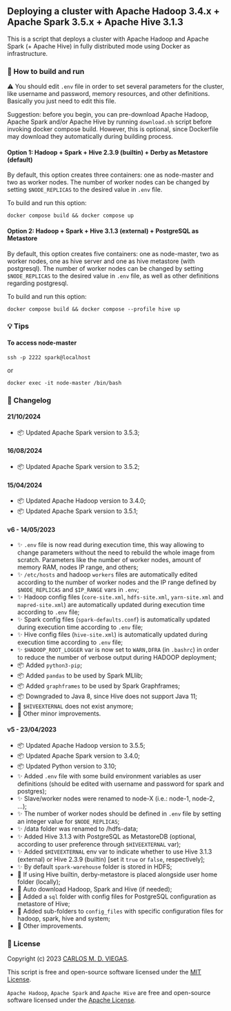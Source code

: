 ## Deploying a cluster with Apache Hadoop 3.4.x + Apache Spark 3.5.x + Apache Hive 3.1.3

This is a script that deploys a cluster with Apache Hadoop and Apache Spark (+ Apache Hive) in fully distributed mode using Docker as infrastructure.

### :rocket: How to build and run

⚠️ You should edit `.env` file in order to set several parameters for the cluster, like username and password, memory resources, and other definitions. Basically you just need to edit this file.

Suggestion: before you begin, you can pre-download Apache Hadoop, Apache Spark and/or Apache Hive by running `download.sh` script before invoking docker compose build. However, this is optional, since Dockerfile may download they automatically during building process.

#### Option 1: Hadoop + Spark + Hive 2.3.9 (builtin) + Derby as Metastore (default)

By default, this option creates three containers: one as node-master and two as worker nodes. The number of worker nodes can be changed by setting `$NODE_REPLICAS` to the desired value in `.env` file.

To build and run this option:
```
docker compose build && docker compose up 
```

#### Option 2: Hadoop + Spark + Hive 3.1.3 (external) + PostgreSQL as Metastore

By default, this option creates five containers: one as node-master, two as worker nodes, one as hive server and one as hive metastore (with postgresql). The number of worker nodes can be changed by setting `$NODE_REPLICAS` to the desired value in `.env` file, as well as other definitions regarding postgresql.

To build and run this option:
```
docker compose build && docker compose --profile hive up 
```


<!-- 
#### [manual mode] 
#### Dockerfile option

1. Build image based on Dockerfile
```
docker build --build-arg USER=spark --build-arg PASS=spark -t hadoopcluster/hadoop-spark:v4 .
```

2. Create an isolated network to run Hadoop nodes
```
docker network create --subnet=172.18.0.0/24 hadoop_network
```

3. Run Hadoop slaves (data nodes)
```
docker run -it -d --network=hadoop_network --ip 172.18.0.3 --name=slave1 --hostname=slave1 hadoopcluster/hadoop-spark:v4
docker run -it -d --network=hadoop_network --ip 172.18.0.4 --name=slave2 --hostname=slave2 hadoopcluster/hadoop-spark:v4
```

4. Run Hadoop master (name node)
```
docker run -it -p 9870:9870 -p 8088:8088 -p 18080:18080 -p 2222:22 --network=hadoop_network --ip 172.18.0.2 --name=node-master --hostname=node-master hadoopcluster/hadoop-spark:v4
```
-->
### :bulb: Tips

#### To access node-master
```
ssh -p 2222 spark@localhost
```
or
```
docker exec -it node-master /bin/bash
```

### :memo: Changelog


#### 21/10/2024 
 - :package: Updated Apache Spark version to 3.5.3;
 
#### 16/08/2024 
 - :package: Updated Apache Spark version to 3.5.2;

#### 15/04/2024 
 - :package: Updated Apache Hadoop version to 3.4.0;
 - :package: Updated Apache Spark version to 3.5.1;

#### v6 - 14/05/2023
 - :sparkles: `.env` file is now read during execution time, this way allowing to change parameters without the need to rebuild the whole image from scratch. Parameters like the number of worker nodes, amount of memory RAM, nodes IP range, and others;
 - :sparkles: `/etc/hosts` and hadoop `workers` files are automatically edited according to the number of worker nodes and the IP range defined by `$NODE_REPLICAS` and `$IP_RANGE` vars in `.env`;
 - :sparkles: Hadoop config files (`core-site.xml`, `hdfs-site.xml`, `yarn-site.xml` and `mapred-site.xml`) are automatically updated during execution time according to `.env` file;
 - :sparkles: Spark config files (`spark-defaults.conf`) is automatically updated during execution time according to `.env` file;
 - :sparkles: Hive config files (`hive-site.xml`) is automatically updated during execution time according to `.env` file;
 - :sparkles: `$HADOOP_ROOT_LOGGER` var is now set to `WARN,DFRA` (in `.bashrc`) in order to reduce the number of verbose output during HADOOP deployment;
 - :package: Added `python3-pip`;
 - :package: Added `pandas` to be used by Spark MLlib;
 - :package: Added `graphframes` to be used by Spark Graphframes;
 - :package: Downgraded to Java 8, since Hive does not support Java 11;
 - :rotating_light: `$HIVEEXTERNAL` does not exist anymore;
 - :lipstick: Other minor improvements.

#### v5 - 23/04/2023 
 - :package: Updated Apache Hadoop version to 3.5.5;
 - :package: Updated Apache Spark version to 3.4.0;
 - :package: Updated Python version to 3.10;
 - :sparkles: Added `.env` file with some build environment variables as user definitions (should be edited with username and password for spark and postgres);
 - :sparkles: Slave/worker nodes were renamed to node-X (i.e.: node-1, node-2, ...);
 - :sparkles: The number of worker nodes should be defined in `.env` file by setting an integer value for `$NODE_REPLICAS`;
 - :sparkles: /data folder was renamed to /hdfs-data;
 - :sparkles: Added Hive 3.1.3 with PostgreSQL as MetastoreDB (optional, according to user preference through `$HIVEEXTERNAL` var);
 - :sparkles: Added `$HIVEEXTERNAL` env var to indicate whether to use Hive 3.1.3 (external) or Hive 2.3.9 (builtin) [set it `true` or `false`, respectively];
 - :sparkles: By default `spark-warehouse` folder is stored in HDFS;
 - :rotating_light: If using Hive builtin, derby-metastore is placed alongside user home folder (locally);
 - :rotating_light: Auto download Hadoop, Spark and Hive (if needed);
 - :lipstick: Added a `sql` folder with config files for PostgreSQL configuration as metastore of Hive;
 - :lipstick: Added sub-folders to `config_files` with specific configuration files for hadoop, spark, hive and system;
 - :lipstick: Other improvements.


### :page_facing_up: License

Copyright (c) 2023 [CARLOS M. D. VIEGAS](https://github.com/cmdviegas).

This script is free and open-source software licensed under the [MIT License](https://github.com/cmdviegas/docker-hadoop-cluster/blob/master/LICENSE). 

`Apache Hadoop`, `Apache Spark` and `Apache Hive` are free and open-source software licensed under the [Apache License](https://github.com/cmdviegas/docker-hadoop-cluster/blob/master/LICENSE.apache).
